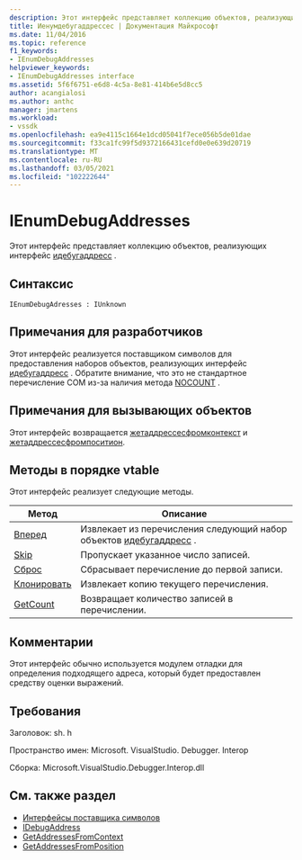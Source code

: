 ```yaml
---
description: Этот интерфейс представляет коллекцию объектов, реализующих интерфейс Идебугаддресс.
title: Иенумдебугаддрессес | Документация Майкрософт
ms.date: 11/04/2016
ms.topic: reference
f1_keywords:
- IEnumDebugAddresses
helpviewer_keywords:
- IEnumDebugAddresses interface
ms.assetid: 5f6f6751-e6d8-4c5a-8e81-414b6e5d8cc5
author: acangialosi
ms.author: anthc
manager: jmartens
ms.workload:
- vssdk
ms.openlocfilehash: ea9e4115c1664e1dcd05041f7ece056b5de01dae
ms.sourcegitcommit: f33ca1fc99f5d9372166431cefd0e0e639d20719
ms.translationtype: MT
ms.contentlocale: ru-RU
ms.lasthandoff: 03/05/2021
ms.locfileid: "102222644"
---
```

# <a name="ienumdebugaddresses"></a>IEnumDebugAddresses
Этот интерфейс представляет коллекцию объектов, реализующих интерфейс [идебугаддресс](../../../extensibility/debugger/reference/idebugaddress.md) .

## <a name="syntax"></a>Синтаксис

```
IEnumDebugAdresses : IUnknown
```

## <a name="notes-for-implementers"></a>Примечания для разработчиков
 Этот интерфейс реализуется поставщиком символов для предоставления наборов объектов, реализующих интерфейс [идебугаддресс](../../../extensibility/debugger/reference/idebugaddress.md) . Обратите внимание, что это не стандартное перечисление COM из-за наличия метода [NOCOUNT](../../../extensibility/debugger/reference/ienumdebugaddresses-getcount.md) .

## <a name="notes-for-callers"></a>Примечания для вызывающих объектов
 Этот интерфейс возвращается [жетаддрессесфромконтекст](../../../extensibility/debugger/reference/idebugsymbolprovider-getaddressesfromcontext.md) и [жетаддрессесфромпоситион](../../../extensibility/debugger/reference/idebugsymbolprovider-getaddressesfromposition.md).

## <a name="methods-in-vtable-order"></a>Методы в порядке vtable
 Этот интерфейс реализует следующие методы.

|Метод|Описание|
|------------|-----------------|
|[Вперед](../../../extensibility/debugger/reference/ienumdebugaddresses-next.md)|Извлекает из перечисления следующий набор объектов [идебугаддресс](../../../extensibility/debugger/reference/idebugaddress.md) .|
|[Skip](../../../extensibility/debugger/reference/ienumdebugaddresses-skip.md)|Пропускает указанное число записей.|
|[Сброс](../../../extensibility/debugger/reference/ienumdebugaddresses-reset.md)|Сбрасывает перечисление до первой записи.|
|[Клонировать](../../../extensibility/debugger/reference/ienumdebugaddresses-clone.md)|Извлекает копию текущего перечисления.|
|[GetCount](../../../extensibility/debugger/reference/ienumdebugaddresses-getcount.md)|Возвращает количество записей в перечислении.|

## <a name="remarks"></a>Комментарии
 Этот интерфейс обычно используется модулем отладки для определения подходящего адреса, который будет предоставлен средству оценки выражений.

## <a name="requirements"></a>Требования
 Заголовок: sh. h

 Пространство имен: Microsoft. VisualStudio. Debugger. Interop

 Сборка: Microsoft.VisualStudio.Debugger.Interop.dll

## <a name="see-also"></a>См. также раздел
- [Интерфейсы поставщика символов](../../../extensibility/debugger/reference/symbol-provider-interfaces.md)
- [IDebugAddress](../../../extensibility/debugger/reference/idebugaddress.md)
- [GetAddressesFromContext](../../../extensibility/debugger/reference/idebugsymbolprovider-getaddressesfromcontext.md)
- [GetAddressesFromPosition](../../../extensibility/debugger/reference/idebugsymbolprovider-getaddressesfromposition.md)
